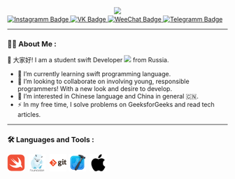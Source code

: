 
<div id="header" align="center">
  <img src="https://media.giphy.com/media/1GEATImIxEXVR79Dhk/giphy.gif" width="333"/>
  </div>
<div id="badges">
  <a href="https://www.instagram.com/aleks_sinya/">
    <img src="https://img.shields.io/badge/Instagram-E4405F?style=for-the-badge&logo=instagram&logoColor=white" alt="Instagramm Badge"/>
  </a>
  <a href="https://vk.com/aleks_sinya">
    <img src="https://img.shields.io/badge/вконтакте-%232E87FB.svg?&style=for-the-badge&logo=vk&logoColor=white" alt="VK Badge"/>
  </a>
  <a href="https://msngr.link/wc/sinyagovskiy93">
    <img src="https://img.shields.io/badge/WeChat-07C160?style=for-the-badge&logo=wechat&logoColor=white" alt="WeeChat Badge"/>
  </a>
  <a href="https://t.me/aleks_sinya">
    <img src="https://img.shields.io/badge/Telegram-2CA5E0?style=for-the-badge&logo=telegram&logoColor=white" alt="Telegramm Badge"/> 
  </a>
</div>
  
  ---
  
### 👨‍💻 About Me :

  👋 大家好! I am a student swift Developer <img src="https://media.giphy.com/media/WUlplcMpOCEmTGBtBW/giphy.gif" width="30"> from Russia. 
  - 🌱 I’m currently learning swift programming language.
  - 🤝 I’m looking to collaborate on involving young, responsible programmers! With a new look and desire to develop.
  - 👀 I’m interested in Chinese language and China in general 🇨🇳.
  - ⚡ In my free time, I solve problems on GeeksforGeeks and read tech articles.

  ---
### 🛠️ Languages and Tools :

<div>
  <img src="https://github.com/devicons/devicon/blob/master/icons/swift/swift-original.svg" title="Swift" alt="Swift" width="40" height="40"/>&nbsp;
  <img src="https://github.com/devicons/devicon/blob/master/icons/foundation/foundation-original-wordmark.svg" title="Foundation" alt="Foundation" width="40" height="40"/>&nbsp;
  <img src="https://github.com/devicons/devicon/blob/master/icons/git/git-original-wordmark.svg" title="Git" **alt="Git" width="40" height="40"/>
  <img src="https://github.com/devicons/devicon/blob/master/icons/xcode/xcode-original.svg" title="XCode" alt="XCode" width="40" height="40"/>&nbsp;
  <img src="https://github.com/devicons/devicon/blob/master/icons/apple/apple-original.svg" title="Apple" alt="Apple" width="40" height="40"/>&nbsp;
  
</div>
